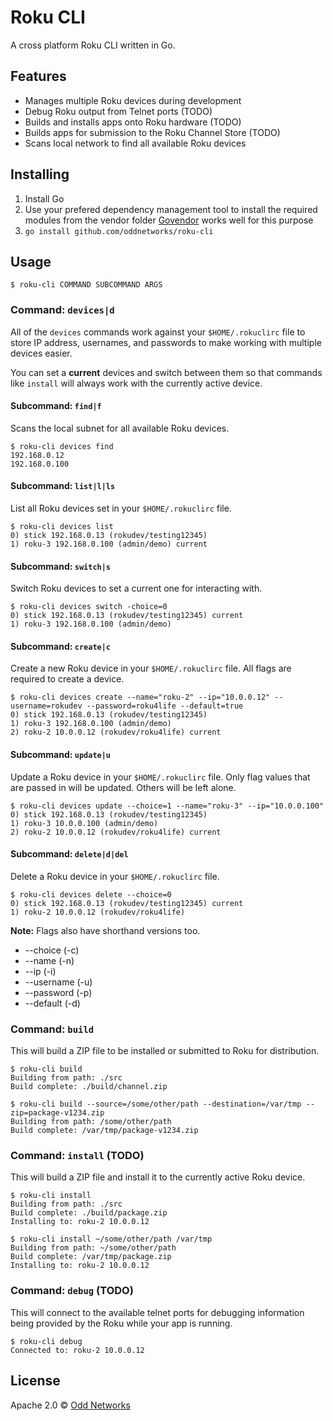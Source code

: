 # Roku CLI

A cross platform Roku CLI written in Go.

## Features

- Manages multiple Roku devices during development
- Debug Roku output from Telnet ports (TODO)
- Builds and installs apps onto Roku hardware (TODO)
- Builds apps for submission to the Roku Channel Store (TODO)
- Scans local network to find all available Roku devices

## Installing

1. Install Go
2. Use your prefered dependency management tool to install the required modules from the vendor folder
 [Govendor](https://github.com/kardianos/govendor) works well for this purpose
3. `go install github.com/oddnetworks/roku-cli`

## Usage

`$ roku-cli COMMAND SUBCOMMAND ARGS`

### Command: `devices|d`

All of the `devices` commands work against your `$HOME/.rokuclirc` file to store IP address, usernames, and passwords to make working with multiple devices easier.

You can set a **current** devices and switch between them so that commands like `install` will always work with the currently active device.

#### Subcommand: `find|f`

Scans the local subnet for all available Roku devices.

```
$ roku-cli devices find
192.168.0.12
192.168.0.100
```

#### Subcommand: `list|l|ls`

List all Roku devices set in your `$HOME/.rokuclirc` file.

```
$ roku-cli devices list
0) stick 192.168.0.13 (rokudev/testing12345)
1) roku-3 192.168.0.100 (admin/demo) current
```

#### Subcommand: `switch|s`

Switch Roku devices to set a current one for interacting with.

```
$ roku-cli devices switch -choice=0
0) stick 192.168.0.13 (rokudev/testing12345) current
1) roku-3 192.168.0.100 (admin/demo)
```

#### Subcommand: `create|c`

Create a new Roku device in your `$HOME/.rokuclirc` file. All flags are required to create a device.

```
$ roku-cli devices create --name="roku-2" --ip="10.0.0.12" --username=rokudev --password=roku4life --default=true
0) stick 192.168.0.13 (rokudev/testing12345)
1) roku-3 192.168.0.100 (admin/demo)
2) roku-2 10.0.0.12 (rokudev/roku4life) current
```

#### Subcommand: `update|u`

Update a Roku device in your `$HOME/.rokuclirc` file. Only flag values that are passed in will be updated. Others will be left alone.

```
$ roku-cli devices update --choice=1 --name="roku-3" --ip="10.0.0.100"
0) stick 192.168.0.13 (rokudev/testing12345)
1) roku-3 10.0.0.100 (admin/demo)
2) roku-2 10.0.0.12 (rokudev/roku4life) current
```

#### Subcommand: `delete|d|del`

Delete a Roku device in your `$HOME/.rokuclirc` file.

```
$ roku-cli devices delete --choice=0
0) stick 192.168.0.13 (rokudev/testing12345) current
1) roku-2 10.0.0.12 (rokudev/roku4life)
```

**Note:** Flags also have shorthand versions too.

- --choice (-c)
- --name (-n)
- --ip (-i)
- --username (-u)
- --password (-p)
- --default (-d)

### Command: `build`

This will build a ZIP file to be installed or submitted to Roku for distribution.

```
$ roku-cli build
Building from path: ./src
Build complete: ./build/channel.zip

$ roku-cli build --source=/some/other/path --destination=/var/tmp --zip=package-v1234.zip
Building from path: /some/other/path
Build complete: /var/tmp/package-v1234.zip
```

### Command: `install` (TODO)

This will build a ZIP file and install it to the currently active Roku device.

```
$ roku-cli install
Building from path: ./src
Build complete: ./build/package.zip
Installing to: roku-2 10.0.0.12

$ roku-cli install ~/some/other/path /var/tmp
Building from path: ~/some/other/path
Build complete: /var/tmp/package.zip
Installing to: roku-2 10.0.0.12
```

### Command: `debug` (TODO)

This will connect to the available telnet ports for debugging information being provided by the Roku while your app is running.

```
$ roku-cli debug
Connected to: roku-2 10.0.0.12
```

## License

Apache 2.0 © [Odd Networks](http://oddnetworks.com)
